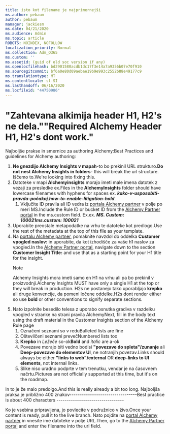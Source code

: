 ```yaml
---
title: isto kot filename je najprimernejši
ms.author: pebaum
author: pebaum
manager: jackiesm
ms.date: 04/21/2020
ms.audience: Admin
ms.topic: article
ROBOTS: NOINDEX, NOFOLLOW
localization_priority: Normal
ms.collection: Adm_O365
ms.custom: ''
ms.assetid: (guid of old soc version if any)
ms.openlocfilehash: bd2901580acdb1dc17f3e14a7a9356b07e70f910
ms.sourcegitcommit: bf6a0e80d09aebae19b9e993c2552b88e49177c9
ms.translationtype: MT
ms.contentlocale: sl-SI
ms.lasthandoff: 06/16/2020
ms.locfileid: "44750986"
---
```

# <a name="required-alchemy-header-h1-h2s-dont-work"></a><span data-ttu-id="80c7d-102">"Zahtevana alkimija header H1, H2's ne dela."</span><span class="sxs-lookup"><span data-stu-id="80c7d-102">"Required Alchemy Header H1, H2's dont work."</span></span>
<span data-ttu-id="80c7d-103">Najboljše prakse in smernice za authoring Alchemy:</span><span class="sxs-lookup"><span data-stu-id="80c7d-103">Best Practices and guidelines for Alchemy authoring:</span></span>

1. <span data-ttu-id="80c7d-104">**Ne gnezdijo Alchemy Insights v mapah**-to bo prekinil URL strukturo.</span><span class="sxs-lookup"><span data-stu-id="80c7d-104">**Do not nest Alchemy Insights in folders**- this will break the url structure.</span></span> <span data-ttu-id="80c7d-105">Iščemo to.</span><span class="sxs-lookup"><span data-stu-id="80c7d-105">We're looking into fixing this.</span></span>
1. <span data-ttu-id="80c7d-106">Datoteke v mapi **Alchemyinsights** morajo imeti male imena datotek z vezaji za presledke ex.</span><span class="sxs-lookup"><span data-stu-id="80c7d-106">Files in the **AlchemyInsights** folder should have lowercase filenames with hyphens for spaces ex.</span></span> <span data-ttu-id="80c7d-107">***kako-v-usposobiti-pravda-počakaj***.</span><span class="sxs-lookup"><span data-stu-id="80c7d-107">***how-to-enable-litigation-hold***.</span></span>
    1. <span data-ttu-id="80c7d-108">Vključite ID pravila ali ID vedra iz [portala Alchemy partner](https://alchemyportal.azurewebsites.net) v polje po meri MS.</span><span class="sxs-lookup"><span data-stu-id="80c7d-108">Include the Rule ID or bucket ID from the [Alchemy Partner portal](https://alchemyportal.azurewebsites.net) in the ms.custom field.</span></span> <span data-ttu-id="80c7d-109">Ex.</span><span class="sxs-lookup"><span data-stu-id="80c7d-109">ex.</span></span> <span data-ttu-id="80c7d-110">***MS. Custom: 100021***</span><span class="sxs-lookup"><span data-stu-id="80c7d-110">***ms.custom: 100021***</span></span>
1. <span data-ttu-id="80c7d-111">Uporabite preostale metapodatke na vrhu te datoteke kot predlogo.</span><span class="sxs-lookup"><span data-stu-id="80c7d-111">Use the rest of the metadata at the top of this file as your template.</span></span>
1. <span data-ttu-id="80c7d-112">Na [portalu Alchemy partner](https://alchemyportal.azurewebsites.net), pomaknite navzdol do oddelka **Customer vpogled naslov:** in uporabite, da kot izhodišče za vaše h1 naslov za vpogled.</span><span class="sxs-lookup"><span data-stu-id="80c7d-112">In the [Alchemy Partner portal](https://alchemyportal.azurewebsites.net), navigate down to the section **Customer Insight Title:** and use that as a starting point for your H1 title for the insight.</span></span> 
    > [!NOTE]
    > <span data-ttu-id="80c7d-113">Alchemy Insights mora imeti samo en H1 na vrhu ali pa bo prekinil v proizvodnji.</span><span class="sxs-lookup"><span data-stu-id="80c7d-113">Alchemy Insights MUST have only a single H1 at the top or they will break in production.</span></span> <span data-ttu-id="80c7d-114">H2s ne postanejo tako uporabljajo **krepko** ali druge konvencije, da pomeni ločene oddelke.</span><span class="sxs-lookup"><span data-stu-id="80c7d-114">H2s dont render either so use **bold** or other conventions to signify separate sections.</span></span>
1. <span data-ttu-id="80c7d-115">Nato izpolnite besedilo telesa z uporabo osnutka gradiva v razdelku vpogled v stranke na strani pravila Alchemy</span><span class="sxs-lookup"><span data-stu-id="80c7d-115">Next, fill in the body text using the draft material in the Customer Insights section of the Alchemy Rule page</span></span>
    1. <span data-ttu-id="80c7d-116">Označeni seznami so v redu</span><span class="sxs-lookup"><span data-stu-id="80c7d-116">Bulleted lists are fine</span></span>
    1. <span data-ttu-id="80c7d-117">Oštevilčeni seznami preveč</span><span class="sxs-lookup"><span data-stu-id="80c7d-117">Numbered lists too</span></span>
    1. <span data-ttu-id="80c7d-118">**Krepko** in *Ležeče* so-ok</span><span class="sxs-lookup"><span data-stu-id="80c7d-118">**Bold** and *italic* are a-ok</span></span>
    1. <span data-ttu-id="80c7d-119">Povezave morajo biti vedno bodisi **"povezave do spleta"/zunanje** ali **Deep-povezave do elementov UI**, ne notranjih povezav.</span><span class="sxs-lookup"><span data-stu-id="80c7d-119">Links should always be either **"links to web"/external** OR **deep-links to UI elements**, not internal links.</span></span>
    1. <span data-ttu-id="80c7d-120">Slike niso uradno podprte v tem trenutku, vendar je na časovnem načrtu.</span><span class="sxs-lookup"><span data-stu-id="80c7d-120">Pictures are not officially supported at this time, but it's on the roadmap.</span></span>

<span data-ttu-id="80c7d-121">In to je že malo predolgo.</span><span class="sxs-lookup"><span data-stu-id="80c7d-121">And this is really already a bit too long.</span></span> <span data-ttu-id="80c7d-122">Najboljša praksa je približno 400 znakov---------------------------------</span><span class="sxs-lookup"><span data-stu-id="80c7d-122">Best practice is about 400 characters ---------------------------------</span></span>

<span data-ttu-id="80c7d-123">Ko je vsebina pripravljena, jo povlecite v podružnico v živo.</span><span class="sxs-lookup"><span data-stu-id="80c7d-123">Once your content is ready, pull it to the live branch.</span></span> <span data-ttu-id="80c7d-124">Nato pojdite na [portal Alchemy partner](https://alchemyportal.azurewebsites.net) in vnesite ime datoteke v polje URL.</span><span class="sxs-lookup"><span data-stu-id="80c7d-124">Then, go to the [Alchemy Partner portal](https://alchemyportal.azurewebsites.net) and enter the filename into the url field.</span></span> 